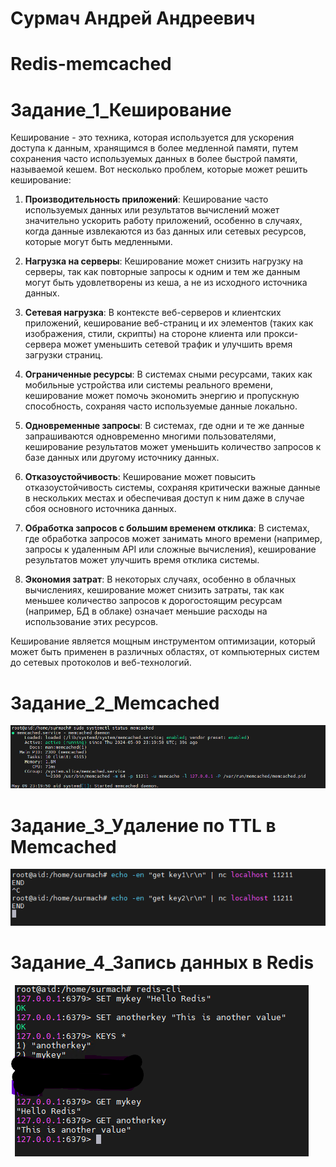 # Сурмач Андрей Андреевич

# Redis-memcached
# Задание_1_Кеширование
Кеширование - это техника, которая используется для ускорения доступа к данным, хранящимся в более медленной памяти, путем сохранения часто используемых данных в более быстрой памяти, называемой кешем. Вот несколько проблем, которые может решить кеширование:

1. **Производительность приложений**: Кеширование часто используемых данных или результатов вычислений может значительно ускорить работу приложений, особенно в случаях, когда данные извлекаются из баз данных или сетевых ресурсов, которые могут быть медленными.

2. **Нагрузка на серверы**: Кеширование может снизить нагрузку на серверы, так как повторные запросы к одним и тем же данным могут быть удовлетворены из кеша, а не из исходного источника данных.

3. **Сетевая нагрузка**: В контексте веб-серверов и клиентских приложений, кеширование веб-страниц и их элементов (таких как изображения, стили, скрипты) на стороне клиента или прокси-сервера может уменьшить сетевой трафик и улучшить время загрузки страниц.

4. **Ограниченные ресурсы**: В системах сными ресурсами, таких как мобильные устройства или системы реального времени, кеширование может помочь экономить энергию и пропускную способность, сохраняя часто используемые данные локально.

5. **Одновременные запросы**: В системах, где одни и те же данные запрашиваются одновременно многими пользователями, кеширование результатов может уменьшить количество запросов к базе данных или другому источнику данных.

6. **Отказоустойчивость**: Кеширование может повысить отказоустойчивость системы, сохраняя критически важные данные в нескольких местах и обеспечивая доступ к ним даже в случае сбоя основного источника данных.

7. **Обработка запросов с большим временем отклика**: В системах, где обработка запросов может занимать много времени (например, запросы к удаленным API или сложные вычисления), кеширование результатов может улучшить время отклика системы.

8. **Экономия затрат**: В некоторых случаях, особенно в облачных вычислениях, кеширование может снизить затраты, так как меньшее количество запросов к дорогостоящим ресурсам (например, БД в облаке) означает меньшие расходы на использование этих ресурсов.

Кеширование является мощным инструментом оптимизации, который может быть применен в различных областях, от компьютерных систем до сетевых протоколов и веб-технологий.

# Задание_2_Memcached
![Memcached](https://github.com/Aid1986/Redis-memcached/blob/main/Memcached.png)

# Задание_3_Удаление по TTL в Memcached
![TTL](https://github.com/Aid1986/Redis-memcached/blob/main/TTL.png)

# Задание_4_Запись данных в Redis
![redis](https://github.com/Aid1986/Redis-memcached/blob/main/redis.png)
